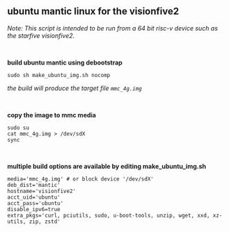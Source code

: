 ## ubuntu mantic linux for the visionfive2

<i>Note: This script is intended to be run from a 64 bit risc-v device such as the starfive visionfive2.</i>

<br/>

**build ubuntu mantic using debootstrap**
```
sudo sh make_ubuntu_img.sh nocomp
```

<i>the build will produce the target file ```mmc_4g.img```</i>

<br/>

**copy the image to mmc media**
```
sudo su
cat mmc_4g.img > /dev/sdX
sync
```

<br/>

**multiple build options are available by editing make_ubuntu_img.sh**
```
media='mmc_4g.img' # or block device '/dev/sdX'
deb_dist='mantic'
hostname='visionfive2'
acct_uid='ubuntu'
acct_pass='ubuntu'
disable_ipv6=true
extra_pkgs='curl, pciutils, sudo, u-boot-tools, unzip, wget, xxd, xz-utils, zip, zstd'
```
